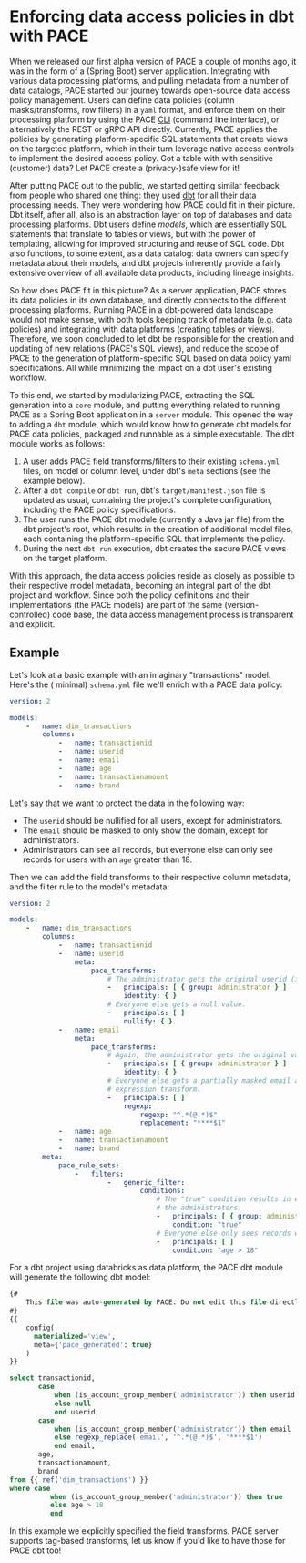 # Enforcing data access policies in dbt with PACE

When we released our first alpha version of PACE a couple of months ago, it was in the form of a
(Spring Boot) server application. Integrating with various data processing platforms, and pulling
metadata from a number of data catalogs, PACE started our journey towards open-source data access
policy management. Users can define data policies (column masks/transforms, row filters) in
a `yaml` format, and enforce them on their processing platform by using the PACE [CLI](https://github.com/getstrm/cli) (command line
interface), or alternatively the REST or gRPC API directly. Currently, PACE applies the policies by
generating platform-specific SQL statements that create views on the targeted platform, which in
their turn leverage native access controls to implement the desired access policy. Got a table with
with sensitive (customer) data? Let PACE create a (privacy-)safe view for it!

[//]: # (Todo: an illustration here?)

After putting PACE out to the public, we started getting similar feedback from people who shared one
thing: they used [dbt](https://www.getdbt.com/) for all their data processing needs. They were
wondering how PACE could fit in their picture. Dbt itself, after all, also is an abstraction layer
on top of databases and data processing platforms. Dbt users define _models_, which are essentially
SQL statements that translate to tables or views, but with the power of templating, allowing for
improved structuring and reuse of SQL code. Dbt also functions, to some extent, as a data catalog:
data owners can specify metadata about their models, and dbt projects inherently provide a
fairly extensive overview of all available data products, including lineage insights.

So how does PACE fit in this picture? As a server application, PACE stores its data policies in its
own database, and directly connects to the different processing platforms. Running PACE in a
dbt-powered data landscape would not make sense, with both tools keeping track of metadata (e.g.
data policies) and integrating with data platforms (creating tables or views). Therefore, we soon
concluded to let dbt be responsible for the creation and updating of new relations (PACE's SQL
views), and reduce the scope of PACE to the generation of platform-specific SQL based on data policy
yaml specifications. All while minimizing the impact on a dbt user's existing workflow.

To this end, we started by modularizing PACE, extracting the SQL generation into a `core` module,
and putting everything related to running PACE as a Spring Boot application in a `server` module.
This opened the way to adding a `dbt` module, which would know how to generate dbt models
for PACE data policies, packaged and runnable as a simple executable. The dbt module works as
follows:

1. A user adds PACE field transforms/filters to their existing `schema.yml` files, on model or
   column level, under dbt's `meta` sections (see the example below).
2. After a `dbt compile` or `dbt run`, dbt's `target/manifest.json` file is updated as usual,
   containing the project's complete configuration, including the PACE policy specifications.
3. The user runs the PACE dbt module (currently a Java jar file) from the dbt project's root, which
   results in the creation of additional model files, each containing the platform-specific SQL that
   implements the policy.
4. During the next `dbt run` execution, dbt creates the secure PACE views on the target platform.

With this approach, the data access policies reside as closely as possible to their respective model
metadata, becoming an integral part of the dbt project and workflow. Since both the policy
definitions and their implementations (the PACE models) are part of the same (version-controlled)
code base, the data access management process is transparent and explicit.

## Example

Let's look at a basic example with an imaginary "transactions" model. Here's the (
minimal) `schema.yml` file we'll enrich with a PACE data policy:

```yaml
version: 2

models:
    -   name: dim_transactions
        columns:
            -   name: transactionid
            -   name: userid
            -   name: email
            -   name: age
            -   name: transactionamount
            -   name: brand
```

Let's say that we want to protect the data in the following way:

* The `userid` should be nullified for all users, except for administrators.
* The `email` should be masked to only show the domain, except for administrators.
* Administrators can see all records, but everyone else can only see records for users with an `age`
  greater than 18.

Then we can add the field transforms to their respective column metadata, and the filter rule to the
model's metadata:

```yaml
version: 2

models:
    -   name: dim_transactions
        columns:
            -   name: transactionid
            -   name: userid
                meta:
                    pace_transforms:
                        # The administrator gets the original userid (identity).
                        -   principals: [ { group: administrator } ]
                            identity: { }
                        # Everyone else gets a null value.
                        -   principals: [ ]
                            nullify: { }
            -   name: email
                meta:
                    pace_transforms:
                        # Again, the administrator gets the original value.
                        -   principals: [ { group: administrator } ]
                            identity: { }
                        # Everyone else gets a partially masked email address using a regular 
                        # expression transform.
                        -   principals: [ ]
                            regexp:
                                regexp: "^.*(@.*)$"
                                replacement: "****$1"
            -   name: age
            -   name: transactionamount
            -   name: brand
        meta:
            pace_rule_sets:
                -   filters:
                        -   generic_filter:
                                conditions:
                                    # The "true" condition results in every row being shown to
                                    # the administrators.
                                    -   principals: [ { group: administrator } ]
                                        condition: "true"
                                    # Everyone else only sees records where the age is greater than 18
                                    -   principals: [ ]
                                        condition: "age > 18"
```

For a dbt project using databricks as data platform, the PACE dbt module will generate the following
dbt model:

```sql
{#
    This file was auto-generated by PACE. Do not edit this file directly.
#}
{{
    config(
      materialized='view',
      meta={'pace_generated': true}
    )
}}

select transactionid,
       case
           when (is_account_group_member('administrator')) then userid
           else null
           end userid,
       case
           when (is_account_group_member('administrator')) then email
           else regexp_replace('email', '^.*(@.*)$', '****$1')
           end email,
       age,
       transactionamount,
       brand
from {{ ref('dim_transactions') }}
where case
          when (is_account_group_member('administrator')) then true
          else age > 18
          end

```

In this example we explicitly specified the field transforms. PACE server supports tag-based
transforms, let us know if you'd like to have those for PACE dbt too!

[//]: # (Todo: call to action: try it out, provide feedback, join Slack)
